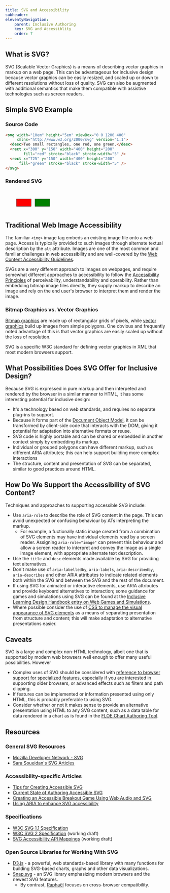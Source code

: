 ```yaml
---
title: SVG and Accessibility
subheader:
eleventyNavigation:
    parent: Inclusive Authoring
    key: SVG and Accessiblity
    order: 7
---
```


## What is SVG?

SVG (Scalable Vector Graphics) is a means of describing vector graphics in markup on a web page. This can be
advantageous for inclusive design because vector graphics can be easily resized, and scaled up or down to different
resolutions without loss of quality. SVG can also be augmented with additional semantics that make them compatible with
assistive technologies such as screen readers.

## Simple SVG Example

### Source Code

```html
<svg width="10em" height="5em" viewBox="0 0 1200 400"
     xmlns="http://www.w3.org/2000/svg" version="1.1">
  <desc>Two small rectangles, one red, one green.</desc>
  <rect x="300" y="150" width="400" height="200"
        fill="red" stroke="black" stroke-width="5" />
  <rect x="725" y="150" width="400" height="200"
      fill="green" stroke="black" stroke-width="5" />
</svg>
```

### Rendered SVG

<svg width="10em" height="5em" viewBox="0 0 1200 400"
     xmlns="http://www.w3.org/2000/svg" version="1.1">
  <desc>Two small rectangles, one red, one green.</desc>
  <rect x="300" y="150" width="400" height="200"
        fill="red" stroke="black" stroke-width="5" />
  <rect x="800" y="150" width="400" height="200"
      fill="green" stroke="black" stroke-width="5" />
</svg>

## Traditional Web Image Accessibility

The familiar `<img>` image tag embeds an existing image file onto a web page. Access is typically provided to such
images through alternate textual description by the `alt` attribute. Images are one of the most common and familiar
challenges in web accessibility and are well-covered by the [Web Content Accessibility Guidelines](https://www.w3.org/TR/WCAG20/).

SVGs are a very different approach to images on webpages, and require somewhat different approaches to accessibility to
follow the [Accessibility Principles](/FollowAccessibilityPrinciples.html) of perceivability, understandability and
operability. Rather than embedding bitmap image files directly, they supply markup to describe an image and rely on the
end user's browser to interpret them and render the image.

### Bitmap Graphics vs. Vector Graphics

[Bitmap graphics](https://en.wikipedia.org/wiki/Bitmap) are made up of rectangular grids of pixels, while
[vector graphics](https://en.wikipedia.org/wiki/Vector_graphics) build up images from simple polygons. One obvious and
frequently noted advantage of this is that vector graphics are easily scaled up without the loss of resolution.

SVG is a specific W3C standard for defining vector graphics in XML that most modern browsers support.

## What Possibilities Does SVG Offer for Inclusive Design?

Because SVG is expressed in pure markup and then interpeted and rendered by the browser in a similar manner to HTML, it
has some interesting potential for inclusive design:

* It's a technology based on web standards, and requires no separate plug-ins to support.
* Because it forms part of the [Document Object Model](https://en.wikipedia.org/wiki/Document_Object_Model), it can be
transformed by client-side code that interacts with the DOM, giving it potential for adaptation into alternative
formats or reuse.
* SVG code is highly portable and can be shared or embedded in another context simply by embedding its markup.
* Individual or grouped polygons can have different markup, such as different ARIA attributes; this can help support
building more complex interactions
* The structure, content and presentation of SVG can be separated, similar to good practices around HTML.

## How Do We Support the Accessibility of SVG Content?

Techniques and approaches to supporting accessible SVG include:

* Use `aria-role` to describe the role of SVG content in the page. This can avoid unexpected or confusing behaviour by
ATs interpreting the markup.
  * For example, a fuctionally static image created from a combination of SVG elements may have individual elements
  read by a screen reader. Assigning `aria-role="image"` can prevent this behaviour and allow a screen reader to
  interpret and convey the image as a single image element, with appropriate alternate text description.
* Use the `title` and `desc` elements made available by SVG for providing text alternatives.
* Don't make use of `aria-labelledby`, `aria-labels`, `aria-describedby`, `aria-describes` and other ARIA attributes to
indicate related elements both within the SVG and between the SVG and the rest of the document.
* If using SVG for animated or interactive elements, use ARIA attributes and provide keyboard alternatives to
interaction; some guidance for games and simulations using SVG can be found at the
[Inclusive Learning Design Handbook entry on Web Games and Simulations](/WebGamesAndSimulations.html).
* Where possible consider the use of [CSS to manage the visual appearance of SVG elements](https://developer.mozilla.org/en-US/docs/Web/Guide/CSS/Getting_started/SVG_and_CSS)
as a means of separating presentation from structure and content; this will make adaptation to alternative
presentations easier.

## Caveats

SVG is a large and complex non-HTML technology, albeit one that is supported by modern web browsers well enough to
offer many useful possibilities. However

* Complex uses of SVG should be considered with [reference to browser support for specialized features](http://caniuse.com/#cats=SVG),
especially if you are interested in supporting older browsers, or advanced effects such as filters and path clipping.
* If features can be implemented or information presented using only HTML, this is probably preferable to using SVG.
* Consider whether or not it makes sense to provide an alternative presentation using HTML to any SVG content, such as
a data table for data rendered in a chart as is found in the [FLOE Chart Authoring Tool](http://build.fluidproject.org/chartAuthoring/demos/).

## Resources

### General SVG Resources

* [Mozilla Developer Network - SVG](https://developer.mozilla.org/en-US/docs/Web/SVG)
* [Sara Soueidan's SVG Articles](https://sarasoueidan.com/tags/svg/)

### Accessibility-specific Articles

* [Tips for Creating Accessible SVG](http://www.sitepoint.com/tips-accessible-svg/)
* [Current State of Authoring Accessible SVG](http://schepers.cc/authoring-accessible-svg)
* [Creating an Accessible Breakout Game Using Web Audio and SVG](http://www.sitepoint.com/creating-accessible-breakout-game-using-web-audio-svg/)
* [Using ARIA to enhance SVG accessibility](https://www.paciellogroup.com/blog/2013/12/using-aria-enhance-svg-accessibility/)

### Specifications

* [W3C SVG 1.1 Specification](https://www.w3.org/TR/SVG/)
* [W3C SVG 2 Specification](https://www.w3.org/TR/SVG/) (working draft)
* [SVG Accessibility API Mappings](https://www.w3.org/TR/svg-aam-1.0/) (working draft)

### Open Source Libraries for Working With SVG

* [D3.js](https://d3js.org/) - a powerful, web standards-based library with many functions for building SVG-based
charts, graphs and other data visualizations.
* [Snap.svg](http://snapsvg.io/) - an SVG library emphasizing modern browsers and the newest SVG features.
  * By contrast, [Raphaël](https://github.com/DmitryBaranovskiy/raphael) focuses on cross-browser compatibility.
